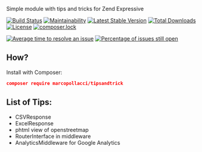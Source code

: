 Simple module with tips and tricks for Zend Expressive

[![Build Status](https://travis-ci.org/marcopollacci/ze-utility.svg?branch=master)](https://travis-ci.org/marcopollacci/ze-utility) [![Maintainability](https://api.codeclimate.com/v1/badges/25367943753fac85d2c8/maintainability)](https://codeclimate.com/github/marcopollacci/ze-utility/maintainability) [![Latest Stable Version](https://poser.pugx.org/marcopollacci/tipsandtrick/v/stable)](https://packagist.org/packages/marcopollacci/tipsandtrick) [![Total Downloads](https://poser.pugx.org/marcopollacci/tipsandtrick/downloads)](https://packagist.org/packages/marcopollacci/tipsandtrick) [![License](https://poser.pugx.org/marcopollacci/tipsandtrick/license)](https://packagist.org/packages/marcopollacci/tipsandtrick) [![composer.lock](https://poser.pugx.org/marcopollacci/tipsandtrick/composerlock)](https://packagist.org/packages/marcopollacci/tipsandtrick)

[![Average time to resolve an issue](http://isitmaintained.com/badge/resolution/marcopollacci/ze-utility.svg)](http://isitmaintained.com/project/marcopollacci/ze-utility "Average time to resolve an issue")
[![Percentage of issues still open](http://isitmaintained.com/badge/open/marcopollacci/ze-utility.svg)](http://isitmaintained.com/project/marcopollacci/ze-utility "Percentage of issues still open")

## How?

Install with Composer:

```json
composer require marcopollacci/tipsandtrick
```


## List of Tips:
- CSVResponse
- ExcelResponse
- phtml view of openstreetmap
- RouterInterface in middleware
- AnalyticsMiddleware for Google Analytics
